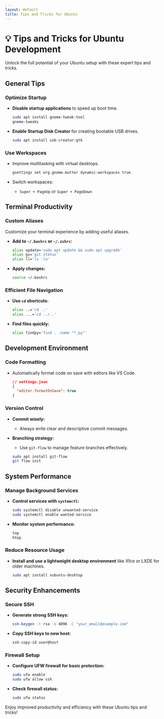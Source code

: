 ```yaml
---
layout: default
title: Tips and Tricks for Ubuntu
---
```


# 💡 Tips and Tricks for Ubuntu Development

Unlock the full potential of your Ubuntu setup with these expert tips and tricks.

## General Tips

### Optimize Startup

- **Disable startup applications** to speed up boot time.

  ```bash
  sudo apt install gnome-tweak-tool
  gnome-tweaks
  ```

- **Enable Startup Disk Creator** for creating bootable USB drives.

  ```bash
  sudo apt install usb-creator-gtk
  ```

### Use Workspaces

- Improve multitasking with virtual desktops.

  ```bash
  gsettings set org.gnome.mutter dynamic-workspaces true
  ```

- Switch workspaces:
  - `Super + PageUp` or `Super + PageDown`

## Terminal Productivity

### Custom Aliases

Customize your terminal experience by adding useful aliases.

- **Add to `~/.bashrc` or `~/.zshrc`:**

  ```bash
  alias update='sudo apt update && sudo apt upgrade'
  alias gs='git status'
  alias ll='ls -la'
  ```

- **Apply changes:**

  ```bash
  source ~/.bashrc
  ```

### Efficient File Navigation

- **Use `cd` shortcuts:**

  ```bash
  alias ..='cd ..'
  alias ...='cd ../..'
  ```

- **Find files quickly:**

  ```bash
  alias findpy='find . -name "*.py"'
  ```

## Development Environment

### Code Formatting

- Automatically format code on save with editors like VS Code.

  ```json
  // settings.json
  {
    "editor.formatOnSave": true
  }
  ```

### Version Control

- **Commit wisely:**
  - Always write clear and descriptive commit messages.

- **Branching strategy:**
  - Use `git-flow` to manage feature branches effectively.

  ```bash
  sudo apt install git-flow
  git flow init
  ```

## System Performance

### Manage Background Services

- **Control services with `systemctl`:**

  ```bash
  sudo systemctl disable unwanted-service
  sudo systemctl enable wanted-service
  ```

- **Monitor system performance:**

  ```bash
  top
  htop
  ```

### Reduce Resource Usage

- **Install and use a lightweight desktop environment** like Xfce or LXDE for older machines.

  ```bash
  sudo apt install xubuntu-desktop
  ```

## Security Enhancements

### Secure SSH

- **Generate strong SSH keys:**

  ```bash
  ssh-keygen -t rsa -b 4096 -C "your_email@example.com"
  ```

- **Copy SSH keys to new host:**

  ```bash
  ssh-copy-id user@host
  ```

### Firewall Setup

- **Configure UFW firewall for basic protection:**

  ```bash
  sudo ufw enable
  sudo ufw allow ssh
  ```

- **Check firewall status:**

  ```bash
  sudo ufw status
  ```

Enjoy improved productivity and efficiency with these Ubuntu tips and tricks!

